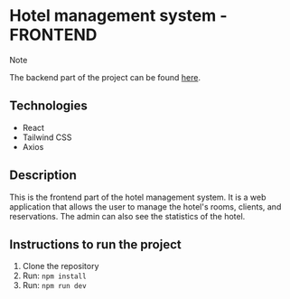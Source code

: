 # Hotel management system - FRONTEND

> [!NOTE]
> The backend part of the project can be found [here](https://github.com/Jmond544/hotel-management-backend).

## Technologies

- React
- Tailwind CSS
- Axios

## Description

This is the frontend part of the hotel management system. It is a web application that allows the user to manage the hotel's rooms, clients, and reservations. The admin can also see the statistics of the hotel.

## Instructions to run the project

1. Clone the repository
2. Run: `npm install`
3. Run: `npm run dev`
